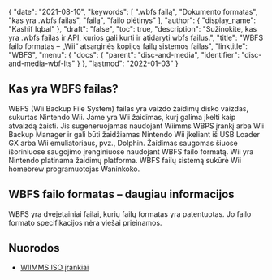 {
  "date": "2021-08-10",
  "keywords": [
".wbfs failą",
"Dokumento formatas",
"kas yra .wbfs failas",
"failą",
"failo plėtinys"
],
  "author": {
    "display_name": "Kashif Iqbal"
},
  "draft": "false",
  "toc": true,
  "description": "Sužinokite, kas yra .wbfs failas ir API, kurios gali kurti ir atidaryti wbfs failus.",
  "title": "WBFS failo formatas – „Wii“ atsarginės kopijos failų sistemos failas",
  "linktitle": "WBFS",
  "menu": {
    "docs": {
      "parent": "disc-and-media",
      "identifier": "disc-and-media-wbf-lts"
}
},
  "lastmod": "2022-01-03"
}

## Kas yra WBFS failas?

WBFS (Wii Backup File System) failas yra vaizdo žaidimų disko vaizdas, sukurtas Nintendo Wii. Jame yra Wii žaidimas, kurį galima įkelti kaip atvaizdą žaisti. Jis sugeneruojamas naudojant Wiimms WBPS įrankį arba Wii Backup Manager ir gali būti žaidžiamas Nintendo Wii įkeliant iš USB Loader GX arba Wii emuliatoriaus, pvz., Dolphin. Žaidimas saugomas šiuose išoriniuose saugojimo įrenginiuose naudojant WBFS failo formatą. Wii yra Nintendo platinama žaidimų platforma. WBFS failų sistemą sukūrė Wii homebrew programuotojas Waninkoko.

## WBFS failo formatas – daugiau informacijos

WBFS yra dvejetainiai failai, kurių failų formatas yra patentuotas. Jo failo formato specifikacijos nėra viešai prieinamos.

## Nuorodos

* [WIIMMS ISO įrankiai](https://github.com/Wiimm/wiimms-iso-tools)


